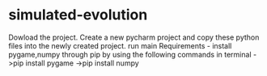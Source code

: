 # simulated-evolution
Dowload the project. Create a new pycharm project and copy these python files into the newly created project.
run main
Requirements - install pygame,numpy through pip by using the following commands in terminal
->pip install pygame
->pip install numpy
